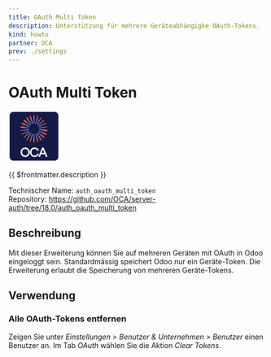```yaml
---
title: OAuth Multi Token
description: Unterstützung für mehrere Geräteabhängigke OAuth-Tokens.
kind: howto
partner: OCA
prev: ./settings
---
```


# OAuth Multi Token

![icon_oca_app](attachments/icon_oca_app.png)

{{ $frontmatter.description }}

Technischer Name: `auth_oauth_multi_token`\
Repository: <https://github.com/OCA/server-auth/tree/18.0/auth_oauth_multi_token>

## Beschreibung

Mit dieser Erweiterung können Sie auf mehreren Geräten mit OAuth in Odoo eingeloggt sein. Standardmässig speichert Odoo nur ein Geräte-Token. Die Erweiterung erlaubt die Speicherung von mehreren Geräte-Tokens.

## Verwendung

### Alle OAuth-Tokens entfernen

Zeigen Sie unter _Einstellungen > Benutzer & Unternehmen > Benutzer_ einen Benutzer an. Im Tab _OAuth_ wählen Sie die Aktion _Clear Tokens_.
